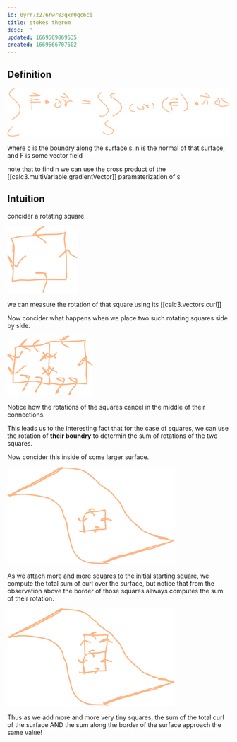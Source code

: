 ```yaml
---
id: 0yrr7z276rwr83qxr0qc6ci
title: stokes therom
desc: ''
updated: 1669569069535
created: 1669566707602
---
```


## Definition
![alt](./assets/images/stokes_therom_def.svg)

where c is the boundry along the surface s, n is the normal of that surface, and F is some vector field


note that to find n we can use the cross product of the [[calc3.multiVariable.gradientVector]] paramaterization of s

## Intuition

concider a rotating square.

![alt](./assets/images/rotating_Square.svg)

we can measure the rotation of that
square using its [[calc3.vectors.curl]]

Now concider what happens when we place two such rotating squares side by side.

![alt](./assets/images/side_square.svg)

Notice how the rotations of the squares cancel in the middle of their connections.

This leads us to the interesting fact that for the case of squares, we can use the rotation of **their boundry** to determin the sum of rotations of the two squares.


Now concider this inside of some larger surface.

![alt](./assets/images/surface_square_rotate.svg)

As we attach more and more squares to the initial starting square, we compute the total sum of curl over the surface, but notice that from the observation above the border of those squares allways computes the sum of their rotation.

![](./assets/images/surface_square_rotate_next.svg)

Thus as we add more and more very tiny squares, the sum of the total curl of the surface AND the sum along the border of the surface approach the same value!
